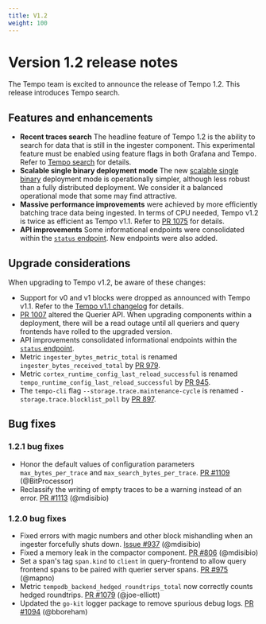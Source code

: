 ```yaml
---
title: V1.2
weight: 100
---
```


# Version 1.2 release notes

The Tempo team is excited to announce the release of Tempo 1.2. This release introduces Tempo search.

## Features and enhancements

* **Recent traces search** The headline feature of Tempo 1.2 is the ability to search for data that is still in the ingester component. This experimental feature must be enabled using feature flags in both Grafana and Tempo. Refer to [Tempo search](https://grafana.com/docs/tempo/latest/getting-started/tempo-in-grafana/#tempo-search) for details.
* **Scalable single binary deployment mode** The new [scalable single binary](https://grafana.com/docs/tempo/latest/operations/deployment/#scalable-single-binary) deployment mode is operationally simpler, although less robust than a fully distributed deployment. We consider it a balanced operational mode that some may find attractive.
* **Massive performance improvements** were achieved by more efficiently batching trace data being ingested. In terms of CPU needed, Tempo v1.2 is twice as efficient as Tempo v1.1. Refer to [PR 1075](https://github.com/grafana/tempo/pull/1075) for details.
* **API improvements** Some informational endpoints were consolidated within the [`status` endpoint](https://grafana.com/docs/tempo/latest/api_docs/#status). New endpoints were also added.

## Upgrade considerations

When upgrading to Tempo v1.2, be aware of these changes:

* Support for v0 and v1 blocks were dropped as announced with Tempo v1.1. Refer to the [Tempo v1.1 changelog](https://github.com/grafana/tempo/releases/tag/v1.1.0) for details.
* [PR 1007](https://github.com/grafana/tempo/pull/1007) altered the Querier API. When upgrading components within a deployment, there will be a read outage until all queriers and query frontends have rolled to the upgraded version.
* API improvements consolidated informational endpoints within the [`status` endpoint](https://grafana.com/docs/tempo/latest/api_docs/#status).
* Metric `ingester_bytes_metric_total` is renamed `ingester_bytes_received_total` by [PR 979](https://github.com/grafana/tempo/pull/979).
* Metric `cortex_runtime_config_last_reload_successful` is renamed `tempo_runtime_config_last_reload_successful` by [PR 945](https://github.com/grafana/tempo/pull/945).
* The `tempo-cli` flag `--storage.trace.maintenance-cycle` is renamed  `-storage.trace.blocklist_poll` by [PR 897](https://github.com/grafana/tempo/pull/897).

## Bug fixes

### 1.2.1 bug fixes

* Honor the default values of configuration parameters `max_bytes_per_trace` and `max_search_bytes_per_trace`. [PR #1109](https://github.com/grafana/tempo/pull/1109) (@BitProcessor)
* Reclassify the writing of empty traces to be a warning instead of an error. [PR #1113](https://github.com/grafana/tempo/pull/1113) (@mdisibio)

### 1.2.0 bug fixes

* Fixed errors with magic numbers and other block mishandling when an ingester forcefully shuts down.  [Issue #937](https://github.com/grafana/tempo/issues/937) (@mdisibio)
* Fixed a memory leak in the compactor component.  [PR #806](https://github.com/grafana/tempo/pull/806) (@mdisibio)
* Set a span's tag `span.kind` to `client` in query-frontend to allow query frontend spans to be paired with querier server spans. [PR #975](https://github.com/grafana/tempo/pull/975) (@mapno)
*  Metric `tempodb_backend_hedged_roundtrips_total` now correctly counts hedged roundtrips. [PR #1079](https://github.com/grafana/tempo/pull/1079) (@joe-elliott) 
* Updated the `go-kit` logger package to remove spurious debug logs. [PR #1094](https://github.com/grafana/tempo/pull/1094) (@bboreham)
